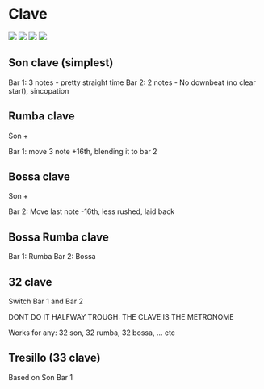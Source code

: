 # Clave
![](https://user-images.githubusercontent.com/65428925/126785620-d7307d2e-3210-4c8b-845c-c70f0ff47e71.png)
![](https://user-images.githubusercontent.com/65428925/126785838-0228d2b4-2d11-46af-81f2-903c52dd3f95.png)
![](https://user-images.githubusercontent.com/65428925/126786022-f5f1d8a3-e7fe-4449-9b5f-f6706f180713.png)
![](https://user-images.githubusercontent.com/65428925/126786050-8b6fc353-84ed-4a5f-9d52-c3ab19a3730c.png)
## Son clave (simplest)
Bar 1: 3 notes - pretty straight time
Bar 2: 2 notes - No downbeat (no clear start), sincopation
## Rumba clave
Son +

Bar 1: move 3 note +16th, blending it to bar 2
## Bossa clave
Son +

Bar 2: Move last note -16th, less rushed, laid back
## Bossa Rumba clave
Bar 1: Rumba
Bar 2: Bossa

## 32 clave
Switch Bar 1 and Bar 2

DONT DO IT HALFWAY TROUGH: THE CLAVE IS THE METRONOME

Works for any: 32 son, 32 rumba, 32 bossa, ... etc

## Tresillo (33 clave)
Based on Son Bar 1
